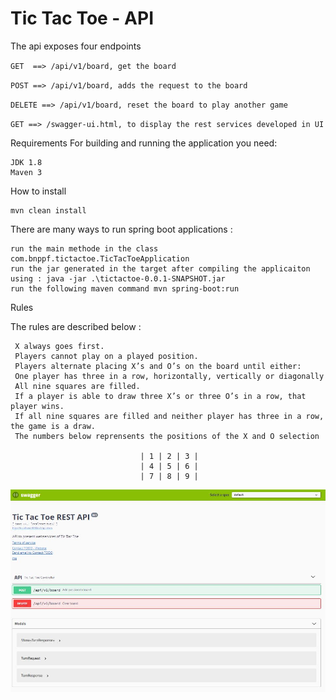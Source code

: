 # Tic Tac Toe - API

The api exposes four endpoints

`GET  ==> /api/v1/board, get the board`

`POST ==> /api/v1/board, adds the request to the board`

`DELETE ==> /api/v1/board, reset the board to play another game`

`GET ==> /swagger-ui.html, to display the rest services developed in UI`

Requirements
For building and running the application you need:

    JDK 1.8
    Maven 3

How to install

    mvn clean install

There are many ways to run spring boot applications :

    run the main methode in the class com.bnppf.tictactoe.TicTacToeApplication
    run the jar generated in the target after compiling the applicaiton using : java -jar .\tictactoe-0.0.1-SNAPSHOT.jar
    run the following maven command mvn spring-boot:run

 Rules
 
 The rules are described below :
 
     X always goes first.
     Players cannot play on a played position.
     Players alternate placing X’s and O’s on the board until either:
     One player has three in a row, horizontally, vertically or diagonally
     All nine squares are filled.
     If a player is able to draw three X’s or three O’s in a row, that player wins.
     If all nine squares are filled and neither player has three in a row, the game is a draw.
     The numbers below reprensents the positions of the X and O selection
     
                                 | 1 | 2 | 3 |
                                 | 4 | 5 | 6 |
                                 | 7 | 8 | 9 |
                                 

![alt text](https://github.com/2021-DEV1-020/tictactoe/blob/main/swagger.jpg)